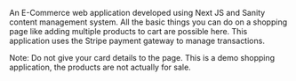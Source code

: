 An E-Commerce web application developed using Next JS and Sanity content management system. All the basic things you can do on a shopping page like adding multiple products to cart are possible here. This application uses the Stripe payment gateway to manage transactions.

Note: Do not give your card details to the page. This is a demo shopping application, the products are not actually for sale.
